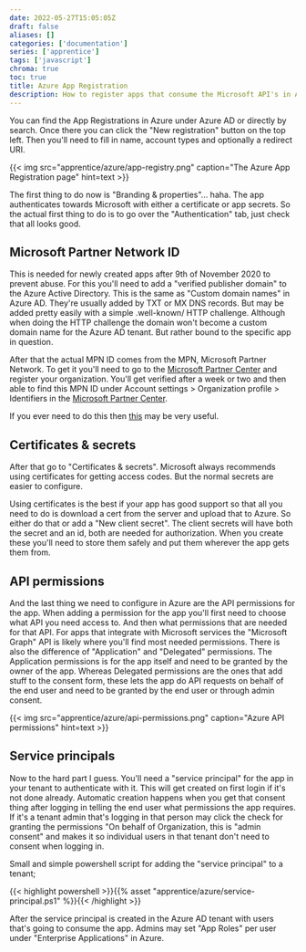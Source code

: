 ```yaml
---
date: 2022-05-27T15:05:05Z
draft: false
aliases: []
categories: ['documentation']
series: ['apprentice']
tags: ['javascript']
chroma: true
toc: true
title: Azure App Registration
description: How to register apps that consume the Microsoft API's in Azure
---
```


You can find the App Registrations in Azure under Azure AD or directly by search.
Once there you can click the "New registration" button on the top left.
Then you'll need to fill in name, account types and optionally a redirect URI.

{{< img src="apprentice/azure/app-registry.png" caption="The Azure App Registration page" hint=text >}}

The first thing to do now is "Branding & properties"... haha.
The app authenticates towards Microsoft with either a certificate or app secrets.
So the actual first thing to do is to go over the "Authentication" tab, just check that all looks good.

## Microsoft Partner Network ID
This is needed for newly created apps after 9th of November 2020 to prevent abuse.
For this you'll need to add a "verified publisher domain" to the Azure Active Directory.
This is the same as "Custom domain names" in Azure AD.
They're usually added by TXT or MX DNS records.
But may be added pretty easily with a simple .well-known/ HTTP challenge.
Although when doing the HTTP challenge the domain won't become a custom domain name for the Azure AD tenant.
But rather bound to the specific app in question.

After that the actual MPN ID comes from the MPN, Microsoft Partner Network.
To get it you'll need to go to the [Microsoft Partner Center](https://partner.microsoft.com/) and register your organization.
You'll get verified after a week or two and then able to find this MPN ID under Account settings > Organization profile > Identifiers in the [Microsoft Partner Center](https://partner.microsoft.com/).

If you ever need to do this then [this](https://docs.microsoft.com/en-us/azure/active-directory/develop/troubleshoot-publisher-verification) may be very useful.

## Certificates & secrets
After that go to "Certificates & secrets".
Microsoft always recommends using certificates for getting access codes.
But the normal secrets are easier to configure.

Using certificates is the best if your app has good support so that all you need to do is download a cert from the server and upload that to Azure.
So either do that or add a "New client secret".
The client secrets will have both the secret and an id, both are needed for authorization.
When you create these you'll need to store them safely and put them wherever the app gets them from.

## API permissions
And the last thing we need to configure in Azure are the API permissions for the app.
When adding a permission for the app you'll first need to choose what API you need access to.
And then what permissions that are needed for that API.
For apps that integrate with Microsoft services the "Microsoft Graph" API is likely where you'll find most needed permissions.
There is also the difference of "Application" and "Delegated" permissions.
The Application permissions is for the app itself and need to be granted by the owner of the app.
Whereas Delegated permissions are the ones that add stuff to the consent form, these lets the app do API requests on behalf of the end user and need to be granted by the end user or through admin consent.

{{< img src="apprentice/azure/api-permissions.png" caption="Azure API permissions" hint=text >}}

## Service principals
Now to the hard part I guess.
You'll need a "service principal" for the app in your tenant to authenticate with it.
This will get created on first login if it's not done already.
Automatic creation happens when you get that consent thing after logging in telling the end user what permissions the app requires.
If it's a tenant admin that's logging in that person may click the check for granting the permissions "On behalf of Organization, this is "admin consent" and makes it so individual users in that tenant don't need to consent when logging in.

Small and simple powershell script for adding the "service principal" to a tenant;

{{< highlight powershell >}}{{% asset "apprentice/azure/service-principal.ps1" %}}{{< /highlight >}}

After the service principal is created in the Azure AD tenant with users that's going to consume the app.
Admins may set "App Roles" per user under "Enterprise Applications" in Azure.
